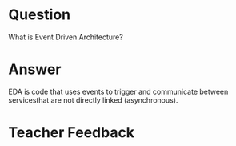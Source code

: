 # Question
What is Event Driven Architecture?

# Answer

EDA is code that uses events to trigger and communicate between servicesthat are not directly linked (asynchronous).

# Teacher Feedback